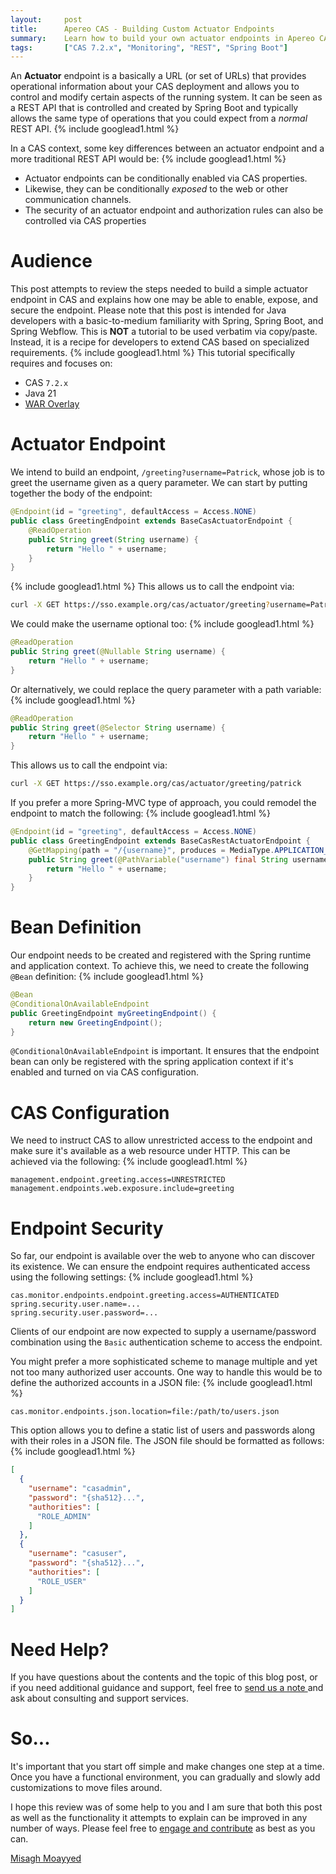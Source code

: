 ```yaml
---
layout:     post
title:      Apereo CAS - Building Custom Actuator Endpoints
summary:    Learn how to build your own actuator endpoints in Apereo CAS with Spring Boot.
tags:       ["CAS 7.2.x", "Monitoring", "REST", "Spring Boot"]
---
```


An **Actuator** endpoint is a basically a URL (or set of URLs) that provides operational information about your CAS deployment and allows you to control and modify certain aspects of the running system. It can be seen as a REST API that is controlled and created by Spring Boot and typically allows the same type of operations that you could expect from a *normal* REST API. 
{% include googlead1.html  %}

In a CAS context, some key differences between an actuator endpoint and a more traditional REST API would be:
{% include googlead1.html  %}

- Actuator endpoints can be conditionally enabled via CAS properties.
- Likewise, they can be conditionally *exposed* to the web or other communication channels.
- The security of an actuator endpoint and authorization rules can also be controlled via CAS properties

# Audience

This post attempts to review the steps needed to build a simple actuator endpoint in CAS and explains how one may be able to enable, expose, and secure the endpoint. Please note that this post is intended for Java developers with a basic-to-medium familiarity with Spring, Spring Boot, and Spring Webflow. This is **NOT** a tutorial to be used verbatim via copy/paste. Instead, it is a recipe for developers to extend CAS based on specialized requirements.
{% include googlead1.html  %}
This tutorial specifically requires and focuses on:

- CAS `7.2.x`
- Java 21
- [WAR Overlay](https://apereo.github.io/cas/7.2.x/installation/WAR-Overlay-Installation.html)

# Actuator Endpoint

We intend to build an endpoint, `/greeting?username=Patrick`, whose job is to greet the username given as a query parameter. We can start by putting together the body of the endpoint:

```java
@Endpoint(id = "greeting", defaultAccess = Access.NONE)
public class GreetingEndpoint extends BaseCasActuatorEndpoint {
    @ReadOperation
    public String greet(String username) {
        return "Hello " + username;
    }
}
```
{% include googlead1.html  %}
This allows us to call the endpoint via:

```bash
curl -X GET https://sso.example.org/cas/actuator/greeting?username=Patrick
```

We could make the username optional too:
{% include googlead1.html  %}
```java
@ReadOperation
public String greet(@Nullable String username) {
    return "Hello " + username;
}
```

Or alternatively, we could replace the query parameter with a path variable:
{% include googlead1.html  %}
```java
@ReadOperation
public String greet(@Selector String username) {
    return "Hello " + username;
}
```

This allows us to call the endpoint via:

```bash
curl -X GET https://sso.example.org/cas/actuator/greeting/patrick
```

If you prefer a more Spring-MVC type of approach, you could remodel the endpoint to match the following:
{% include googlead1.html  %}
```java
@Endpoint(id = "greeting", defaultAccess = Access.NONE)
public class GreetingEndpoint extends BaseCasRestActuatorEndpoint {
    @GetMapping(path = "/{username}", produces = MediaType.APPLICATION_JSON_VALUE)
    public String greet(@PathVariable("username") final String username) {
        return "Hello " + username;
    }
}
```

# Bean Definition

Our endpoint needs to be created and registered with the Spring runtime and application context. To achieve this, we need to create the following `@Bean` definition:
{% include googlead1.html  %}
```java
@Bean
@ConditionalOnAvailableEndpoint
public GreetingEndpoint myGreetingEndpoint() {
    return new GreetingEndpoint();
}
```

`@ConditionalOnAvailableEndpoint` is important. It ensures that the endpoint bean can only be registered with the spring application context if it's enabled and turned on via CAS configuration.

# CAS Configuration

We need to instruct CAS to allow unrestricted access to the endpoint and make sure it's available as a web resource under HTTP. This can be achieved via the following:
{% include googlead1.html  %}
```properties
management.endpoint.greeting.access=UNRESTRICTED
management.endpoints.web.exposure.include=greeting
```

# Endpoint Security

So far, our endpoint is available over the web to anyone who can discover its existence. We can ensure the endpoint requires authenticated access using the following settings:
{% include googlead1.html  %}
```properties
cas.monitor.endpoints.endpoint.greeting.access=AUTHENTICATED
spring.security.user.name=...
spring.security.user.password=...
```

Clients of our endpoint are now expected to supply a username/password combination using the `Basic` authentication scheme to access the endpoint.

You might prefer a more sophisticated scheme to manage multiple and yet not too many authorized user accounts. One way to handle this would be to define the authorized accounts in a JSON file:
{% include googlead1.html  %}
```properties
cas.monitor.endpoints.json.location=file:/path/to/users.json
```

This option allows you to define a static list of users and passwords along with their roles in a JSON file. The JSON file should be formatted as follows:
{% include googlead1.html  %}
```json
[
  {
    "username": "casadmin",
    "password": "{sha512}...",
    "authorities": [
      "ROLE_ADMIN"
    ]
  },
  {
    "username": "casuser",
    "password": "{sha512}...",
    "authorities": [
      "ROLE_USER"
    ]
  }
]
```

# Need Help?

If you have questions about the contents and the topic of this blog post, or if you need additional guidance and support, feel free to [send us a note ](/#contact-section-header) and ask about consulting and support services.

# So...

It's important that you start off simple and make changes one step at a time. Once you have a functional environment, you can gradually and slowly add customizations to move files around.

I hope this review was of some help to you and I am sure that both this post as well as the functionality it attempts to explain can be improved in any number of ways. Please feel free to [engage and contribute](https://apereo.github.io/cas/developer/Contributor-Guidelines.html) as best as you can.

[Misagh Moayyed](https://fawnoos.com)
